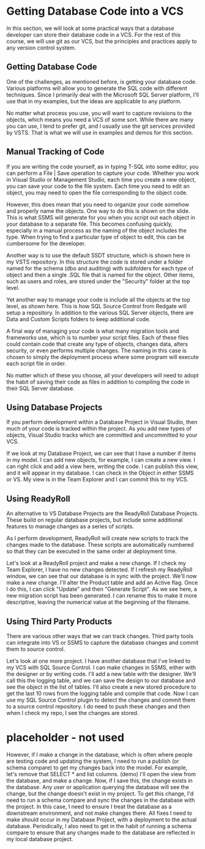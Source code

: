 # Getting Database Code into a VCS

In this section, we will look at some practical ways that a database developer can store their database code in a VCS. For the rest of this course, we will use git as our VCS, but the principles and practices apply to any version control system.

## Getting Database Code

One of the challenges, as mentioned before, is getting your database code. Various platforms will allow you to generate the SQL code with different techniques. Since I primarily deal with the Microsoft SQL Server platform, I'll use that in my examples, but the ideas are applicable to any platform.

No matter what process you use, you will want to capture revisions to the objects, which means you need a VCS of some sort. While there are many you can use, I tend to prefer git, and I usually use the git services provided by VSTS. That is what we will use in examples and demos for this section.

## Manual Tracking of Code

If you are writing the code yourself, as in typing T-SQL into some editor, you can perform a File | Save operation to capture your code. Whether you work in Visual Studio or Management Studio, each time you create a new object, you can save your code to the file system. Each time you need to edit an object, you may need to open the file corresponding to the object code. 

However, this does mean that you need to organize your code somehow and properly name the objects. One way to do this is shown on the slide. This is what SSMS will generate for you when you script out each object in your database to a separate file. This becomes confusing quickly, especially in a manual process as the naming of the object includes the type. When trying to find a particular type of object to edit, this can be cumbersome for the developer.

Another way is to use the default SSDT structure, which is shown here in my VSTS repository. In this structure the code is stored under a folder named for the schema (dbo and auditing) with subfolders for each type of object and then a single .SQL file that is named for the object. Other items, such as users and roles, are stored under the "Security" folder at the top level.

Yet another way to manage your code is include all the objects at the top level, as shown here. This is how SQL Source Control from Redgate will setup a repository. In addition to the various SQL Server objects, there are Data and Custom Scripts folders to keep additional code.

A final way of managing your code is what many migration tools and frameworks use, which is to number your script files. Each of these files could contain code that create any type of objects, changes data, alters security, or even performs multiple changes. The naming in this case is chosen to simply the deployment process where some program will execute each script file in order.

No matter which of these you choose, all your developers will need to adopt the habit of saving their code as files in addition to compiling the code in their SQL Server database.

## Using Database Projects
If you perform development within a Database Project in Visual Studio, then much of your code is tracked within the project. As you add new types of objects, Visual Studio tracks which are committed and uncommitted to your VCS. 

If we look at my Database Project, we can see that I have a number if items in my model. I can add new objects, for example, I can create a new view. I can right click and add a view here, writing the code. I can publish this view, and it will appear in my database. I can check in the Object in either SSMS or VS. My view is in the Team Explorer and I can commit this to my VCS.


## Using ReadyRoll
An alternative to VS Database Projects are the ReadyRoll Database Projects. These build on regular database projects, but include some additional features to manage changes as a series of scripts.

As I perform development, ReadyRoll will create new scripts to track the changes made to the database. These scripts are automatically numbered so that they can be executed in the same order at deployment time.

Let's look at a ReadyRoll project and make a new change. If I check my Team Explorer, I have no new changes detected. If I refresh my ReadyRoll window, we can see that our database is in sync with the project. We'll now make a new change. I'll alter the Product table and add an Active flag. Once I do this, I can click "Update" and then "Generate Script". As we see here, a new migration script has been generated. I can rename this to make it more descriptive, leaving the numerical value at the beginning of the filename.

## Using Third Party Products
There are various other ways that we can track changes. Third party tools can integrate into VS or SSMS to capture the database changes and commit them to source control.

Let's look at one more project. I have another database that I've linked to my VCS with SQL Source Control. I can make changes in SSMS, either with the designer or by writing code. I'll add a new table with the designer. We'll call this the logging table, and we can save the design to our database and see the object in the list of tables. I'll also create a new stored procedure to get the last 10 rows from the logging table and compile that code. Now I can use my SQL Source Control plugin to detect the changes and commit them to a source control repository. I do need to push these changes and then when I check my repo, I see the changes are stored.


# placeholder - not used
However, if I make a change in the database, which is often where people are testing code and updating the system, I need to run a publish (or schema compare) to get my changes back into the model. For example, let's remove that SELECT * and list columns.
 (demo)
 I'll open the view from the database, and make a change. Now, if I save this, the change exists in the database. Any user or application querying the database will see the change, but the change doesn't exist in my project. To get this change, I'd need to run a schema compare and sync the changes in the database with the project.
 In this case, I need to ensure I treat the database as a downstream environment, and not make changes there. All fixes I need to make should occur in my Database Project, with a deployment to the actual database.
 Periodically, I also need to get in the habit of running a schema compare to ensure that any changes made to the database are reflected in my local database project.
